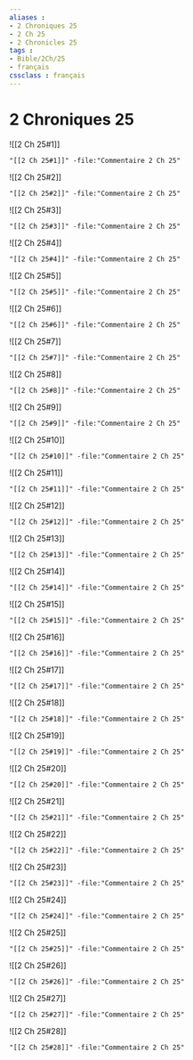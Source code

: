 ```yaml
---
aliases : 
- 2 Chroniques 25
- 2 Ch 25
- 2 Chronicles 25
tags : 
- Bible/2Ch/25
- français
cssclass : français
---
```


# 2 Chroniques 25

![[2 Ch 25#1]]

```query
"[[2 Ch 25#1]]" -file:"Commentaire 2 Ch 25"
```

![[2 Ch 25#2]]

```query
"[[2 Ch 25#2]]" -file:"Commentaire 2 Ch 25"
```

![[2 Ch 25#3]]

```query
"[[2 Ch 25#3]]" -file:"Commentaire 2 Ch 25"
```

![[2 Ch 25#4]]

```query
"[[2 Ch 25#4]]" -file:"Commentaire 2 Ch 25"
```

![[2 Ch 25#5]]

```query
"[[2 Ch 25#5]]" -file:"Commentaire 2 Ch 25"
```

![[2 Ch 25#6]]

```query
"[[2 Ch 25#6]]" -file:"Commentaire 2 Ch 25"
```

![[2 Ch 25#7]]

```query
"[[2 Ch 25#7]]" -file:"Commentaire 2 Ch 25"
```

![[2 Ch 25#8]]

```query
"[[2 Ch 25#8]]" -file:"Commentaire 2 Ch 25"
```

![[2 Ch 25#9]]

```query
"[[2 Ch 25#9]]" -file:"Commentaire 2 Ch 25"
```

![[2 Ch 25#10]]

```query
"[[2 Ch 25#10]]" -file:"Commentaire 2 Ch 25"
```

![[2 Ch 25#11]]

```query
"[[2 Ch 25#11]]" -file:"Commentaire 2 Ch 25"
```

![[2 Ch 25#12]]

```query
"[[2 Ch 25#12]]" -file:"Commentaire 2 Ch 25"
```

![[2 Ch 25#13]]

```query
"[[2 Ch 25#13]]" -file:"Commentaire 2 Ch 25"
```

![[2 Ch 25#14]]

```query
"[[2 Ch 25#14]]" -file:"Commentaire 2 Ch 25"
```

![[2 Ch 25#15]]

```query
"[[2 Ch 25#15]]" -file:"Commentaire 2 Ch 25"
```

![[2 Ch 25#16]]

```query
"[[2 Ch 25#16]]" -file:"Commentaire 2 Ch 25"
```

![[2 Ch 25#17]]

```query
"[[2 Ch 25#17]]" -file:"Commentaire 2 Ch 25"
```

![[2 Ch 25#18]]

```query
"[[2 Ch 25#18]]" -file:"Commentaire 2 Ch 25"
```

![[2 Ch 25#19]]

```query
"[[2 Ch 25#19]]" -file:"Commentaire 2 Ch 25"
```

![[2 Ch 25#20]]

```query
"[[2 Ch 25#20]]" -file:"Commentaire 2 Ch 25"
```

![[2 Ch 25#21]]

```query
"[[2 Ch 25#21]]" -file:"Commentaire 2 Ch 25"
```

![[2 Ch 25#22]]

```query
"[[2 Ch 25#22]]" -file:"Commentaire 2 Ch 25"
```

![[2 Ch 25#23]]

```query
"[[2 Ch 25#23]]" -file:"Commentaire 2 Ch 25"
```

![[2 Ch 25#24]]

```query
"[[2 Ch 25#24]]" -file:"Commentaire 2 Ch 25"
```

![[2 Ch 25#25]]

```query
"[[2 Ch 25#25]]" -file:"Commentaire 2 Ch 25"
```

![[2 Ch 25#26]]

```query
"[[2 Ch 25#26]]" -file:"Commentaire 2 Ch 25"
```

![[2 Ch 25#27]]

```query
"[[2 Ch 25#27]]" -file:"Commentaire 2 Ch 25"
```

![[2 Ch 25#28]]

```query
"[[2 Ch 25#28]]" -file:"Commentaire 2 Ch 25"
```

